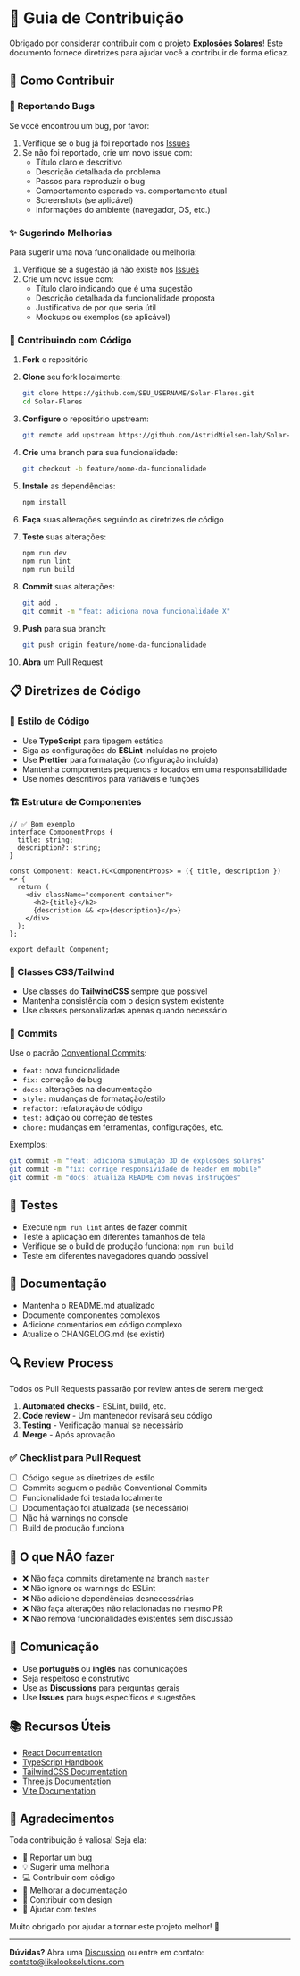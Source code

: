 # 🤝 Guia de Contribuição

Obrigado por considerar contribuir com o projeto **Explosões Solares**! Este documento fornece diretrizes para ajudar você a contribuir de forma eficaz.

## 🎯 Como Contribuir

### 🐛 Reportando Bugs

Se você encontrou um bug, por favor:

1. Verifique se o bug já foi reportado nos [Issues](https://github.com/AstridNielsen-lab/Solar-Flares/issues)
2. Se não foi reportado, crie um novo issue com:
   - Título claro e descritivo
   - Descrição detalhada do problema
   - Passos para reproduzir o bug
   - Comportamento esperado vs. comportamento atual
   - Screenshots (se aplicável)
   - Informações do ambiente (navegador, OS, etc.)

### ✨ Sugerindo Melhorias

Para sugerir uma nova funcionalidade ou melhoria:

1. Verifique se a sugestão já não existe nos [Issues](https://github.com/AstridNielsen-lab/Solar-Flares/issues)
2. Crie um novo issue com:
   - Título claro indicando que é uma sugestão
   - Descrição detalhada da funcionalidade proposta
   - Justificativa de por que seria útil
   - Mockups ou exemplos (se aplicável)

### 🔧 Contribuindo com Código

1. **Fork** o repositório
2. **Clone** seu fork localmente:
   ```bash
   git clone https://github.com/SEU_USERNAME/Solar-Flares.git
   cd Solar-Flares
   ```

3. **Configure** o repositório upstream:
   ```bash
   git remote add upstream https://github.com/AstridNielsen-lab/Solar-Flares.git
   ```

4. **Crie** uma branch para sua funcionalidade:
   ```bash
   git checkout -b feature/nome-da-funcionalidade
   ```

5. **Instale** as dependências:
   ```bash
   npm install
   ```

6. **Faça** suas alterações seguindo as diretrizes de código

7. **Teste** suas alterações:
   ```bash
   npm run dev
   npm run lint
   npm run build
   ```

8. **Commit** suas alterações:
   ```bash
   git add .
   git commit -m "feat: adiciona nova funcionalidade X"
   ```

9. **Push** para sua branch:
   ```bash
   git push origin feature/nome-da-funcionalidade
   ```

10. **Abra** um Pull Request

## 📋 Diretrizes de Código

### 🎨 Estilo de Código

- Use **TypeScript** para tipagem estática
- Siga as configurações do **ESLint** incluídas no projeto
- Use **Prettier** para formatação (configuração incluída)
- Mantenha componentes pequenos e focados em uma responsabilidade
- Use nomes descritivos para variáveis e funções

### 🏗️ Estrutura de Componentes

```tsx
// ✅ Bom exemplo
interface ComponentProps {
  title: string;
  description?: string;
}

const Component: React.FC<ComponentProps> = ({ title, description }) => {
  return (
    <div className="component-container">
      <h2>{title}</h2>
      {description && <p>{description}</p>}
    </div>
  );
};

export default Component;
```

### 🎨 Classes CSS/Tailwind

- Use classes do **TailwindCSS** sempre que possível
- Mantenha consistência com o design system existente
- Use classes personalizadas apenas quando necessário

### 📝 Commits

Use o padrão [Conventional Commits](https://www.conventionalcommits.org/):

- `feat:` nova funcionalidade
- `fix:` correção de bug
- `docs:` alterações na documentação
- `style:` mudanças de formatação/estilo
- `refactor:` refatoração de código
- `test:` adição ou correção de testes
- `chore:` mudanças em ferramentas, configurações, etc.

Exemplos:
```bash
git commit -m "feat: adiciona simulação 3D de explosões solares"
git commit -m "fix: corrige responsividade do header em mobile"
git commit -m "docs: atualiza README com novas instruções"
```

## 🧪 Testes

- Execute `npm run lint` antes de fazer commit
- Teste a aplicação em diferentes tamanhos de tela
- Verifique se o build de produção funciona: `npm run build`
- Teste em diferentes navegadores quando possível

## 📖 Documentação

- Mantenha o README.md atualizado
- Documente componentes complexos
- Adicione comentários em código complexo
- Atualize o CHANGELOG.md (se existir)

## 🔍 Review Process

Todos os Pull Requests passarão por review antes de serem merged:

1. **Automated checks** - ESLint, build, etc.
2. **Code review** - Um mantenedor revisará seu código
3. **Testing** - Verificação manual se necessário
4. **Merge** - Após aprovação

### ✅ Checklist para Pull Request

- [ ] Código segue as diretrizes de estilo
- [ ] Commits seguem o padrão Conventional Commits
- [ ] Funcionalidade foi testada localmente
- [ ] Documentação foi atualizada (se necessário)
- [ ] Não há warnings no console
- [ ] Build de produção funciona

## 🚫 O que NÃO fazer

- ❌ Não faça commits diretamente na branch `master`
- ❌ Não ignore os warnings do ESLint
- ❌ Não adicione dependências desnecessárias
- ❌ Não faça alterações não relacionadas no mesmo PR
- ❌ Não remova funcionalidades existentes sem discussão

## 💬 Comunicação

- Use **português** ou **inglês** nas comunicações
- Seja respeitoso e construtivo
- Use as **Discussions** para perguntas gerais
- Use **Issues** para bugs específicos e sugestões

## 📚 Recursos Úteis

- [React Documentation](https://reactjs.org/docs)
- [TypeScript Handbook](https://www.typescriptlang.org/docs)
- [TailwindCSS Documentation](https://tailwindcss.com/docs)
- [Three.js Documentation](https://threejs.org/docs)
- [Vite Documentation](https://vitejs.dev/guide)

## 🙏 Agradecimentos

Toda contribuição é valiosa! Seja ela:

- 🐛 Reportar um bug
- 💡 Sugerir uma melhoria
- 💻 Contribuir com código
- 📖 Melhorar a documentação
- 🎨 Contribuir com design
- 🧪 Ajudar com testes

Muito obrigado por ajudar a tornar este projeto melhor! 🌟

---

**Dúvidas?** Abra uma [Discussion](https://github.com/AstridNielsen-lab/Solar-Flares/discussions) ou entre em contato: contato@likelooksolutions.com
